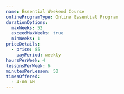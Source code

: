 ```yaml
---
name: Essential Weekend Course
onlineProgramType: Online Essential Program
durationOptions:
  maxWeeks: 52
  exceedMaxWeeks: true
  minWeeks: 1
priceDetails:
  - price: 85
    payPeriod: weekly
hoursPerWeek: 4
lessonsPerWeek: 6
minutesPerLesson: 50
timesOffered:
  - 4:00 AM
---
```


